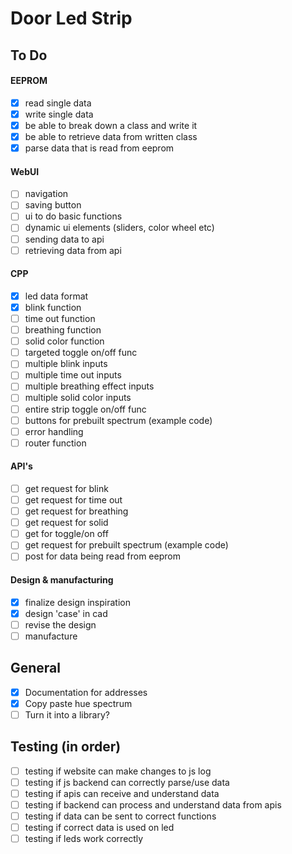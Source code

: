 # Door Led Strip

## To Do

#### EEPROM

- [x] read single data
- [x] write single data
- [x] be able to break down a class and write it
- [x] be able to retrieve data from written class
- [x] parse data that is read from eeprom

#### WebUI

- [ ] navigation
- [ ] saving button
- [ ] ui to do basic functions
- [ ] dynamic ui elements (sliders, color wheel etc)
- [ ] sending data to api
- [ ] retrieving data from api

#### CPP

- [x] led data format
- [x] blink function
- [ ] time out function
- [ ] breathing function
- [ ] solid color function
- [ ] targeted toggle on/off func
      <br>
- [ ] multiple blink inputs
- [ ] multiple time out inputs
- [ ] multiple breathing effect inputs
- [ ] multiple solid color inputs
- [ ] entire strip toggle on/off func
      <br>
- [ ] buttons for prebuilt spectrum (example code)
- [ ] error handling
- [ ] router function

#### API's

- [ ] get request for blink
- [ ] get request for time out
- [ ] get request for breathing
- [ ] get request for solid
- [ ] get for toggle/on off
- [ ] get request for prebuilt spectrum (example code)
- [ ] post for data being read from eeprom

#### Design & manufacturing

- [x] finalize design inspiration
- [x] design 'case' in cad
- [ ] revise the design
- [ ] manufacture

## General

- [x] Documentation for addresses
- [x] Copy paste hue spectrum
- [ ] Turn it into a library?

## Testing (in order)

- [ ] testing if website can make changes to js log
- [ ] testing if js backend can correctly parse/use data
- [ ] testing if apis can receive and understand data
- [ ] testing if backend can process and understand data from apis
- [ ] testing if data can be sent to correct functions
- [ ] testing if correct data is used on led
- [ ] testing if leds work correctly
